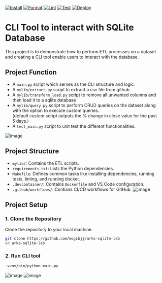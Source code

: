 [![Install](https://github.com/nogibjj/arko-sqlite-lab/actions/workflows/install.yml/badge.svg)](https://github.com/nogibjj/arko-sqlite-lab/actions/workflows/install.yml)
[![Format](https://github.com/nogibjj/arko-sqlite-lab/actions/workflows/format.yml/badge.svg)](https://github.com/nogibjj/arko-sqlite-lab/actions/workflows/format.yml)
[![Lint](https://github.com/nogibjj/arko-sqlite-lab/actions/workflows/lint.yml/badge.svg)](https://github.com/nogibjj/arko-sqlite-lab/actions/workflows/lint.yml)
[![Test](https://github.com/nogibjj/arko-sqlite-lab/actions/workflows/test.yml/badge.svg)](https://github.com/nogibjj/arko-sqlite-lab/actions/workflows/test.yml)
[![Deploy](https://github.com/nogibjj/arko-sqlite-lab/actions/workflows/deploy.yml/badge.svg)](https://github.com/nogibjj/arko-sqlite-lab/actions/workflows/deploy.yml)

# CLI Tool to interact with SQLite Database

This project is to demonstrate how to perform ETL processes on a dataset and creating a CLI tool enable users to interact with the database.

## Project Function
- A `main.py` script which serves as the CLI structure and logic.
- A `mylib/extract.py` script to extract a csv file from github.
- A `mylib/transform_load.py` script to remove all unwanted columns and then load it to a sqlite database
- A `mylib/query.py` script to perform CRUD queries on the dataset along with the option to execute custom queries.<br>(default custom script outputs the % change in close value for the past 5 days.)
- A `test_main.py` script to unit test the different functionalities.

![image](https://github.com/user-attachments/assets/fc27b7c0-e55d-45d5-9cd0-b92fcad6eb6e)



## Project Structure

- `mylib/`: Contains the ETL scripts.
- `requirements.txt`: Lists the Python dependencies.
- `Makefile`: Defines common tasks like installing dependencies, running tests, linting, and running docker.
- `.devcontainer/`: Contains `Dockerfile` and VS Code configuration.
- `.github/workflows/`: Contians CI/CD workflows for GitHub.
![image](https://github.com/user-attachments/assets/86b856c0-d55a-486e-8811-984f8011456e)

## Project Setup
### 1. Clone the Repository

Clone the repository to your local machine:

```bash
git clone https://github.com/nogibjj/arko-sqlite-lab
cd arko-sqlite-lab
```

### 2. Run CLI tool

```bash
.venv/bin/python main.py
```
![image](https://github.com/user-attachments/assets/107a7c06-d6ca-415a-b94a-e0b0b3b3e7c1)
![image](https://github.com/user-attachments/assets/bbeadc3f-314c-40e0-a141-ebb3ba233a30)



